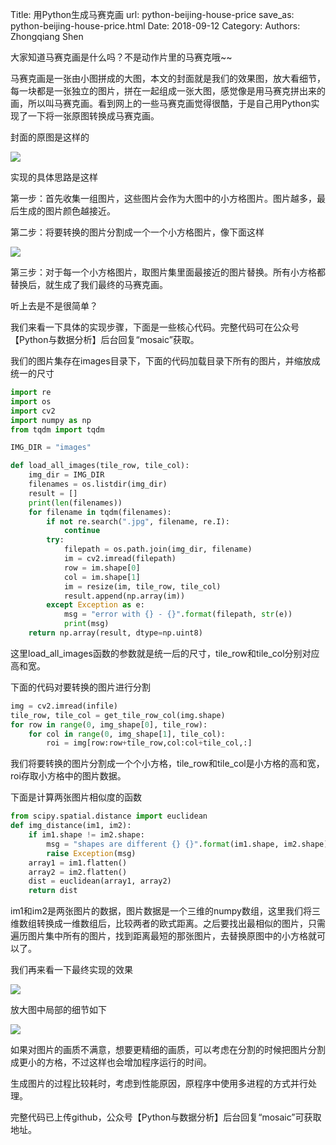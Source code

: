 Title: 用Python生成马赛克画
url: python-beijing-house-price
save_as: python-beijing-house-price.html
Date: 2018-09-12
Category:
Authors: Zhongqiang Shen

大家知道马赛克画是什么吗？不是动作片里的马赛克哦~~

马赛克画是一张由小图拼成的大图，本文的封面就是我们的效果图，放大看细节，每一块都是一张独立的图片，拼在一起组成一张大图，感觉像是用马赛克拼出来的画，所以叫马赛克画。看到网上的一些马赛克画觉得很酷，于是自己用Python实现了一下将一张原图转换成马赛克画。




封面的原图是这样的

![]({static}/images/v2-02d2a072293c25d903646202c30e8410_r.jpg)




实现的具体思路是这样

第一步：首先收集一组图片，这些图片会作为大图中的小方格图片。图片越多，最后生成的图片颜色越接近。

第二步：将要转换的图片分割成一个一个小方格图片，像下面这样

![]({static}/images/v2-13616576364baef8063e962f9cb8ae6e_r.jpg)

第三步：对于每一个小方格图片，取图片集里面最接近的图片替换。所有小方格都替换后，就生成了我们最终的马赛克画。

听上去是不是很简单？




我们来看一下具体的实现步骤，下面是一些核心代码。完整代码可在公众号【Python与数据分析】后台回复“mosaic”获取。


我们的图片集存在images目录下，下面的代码加载目录下所有的图片，并缩放成统一的尺寸

```python
import re
import os
import cv2
import numpy as np
from tqdm import tqdm

IMG_DIR = "images"

def load_all_images(tile_row, tile_col):
    img_dir = IMG_DIR
    filenames = os.listdir(img_dir)
    result = []
    print(len(filenames))
    for filename in tqdm(filenames):
        if not re.search(".jpg", filename, re.I):
            continue
        try:
            filepath = os.path.join(img_dir, filename)
            im = cv2.imread(filepath)
            row = im.shape[0]
            col = im.shape[1]
            im = resize(im, tile_row, tile_col)
            result.append(np.array(im))
        except Exception as e:
            msg = "error with {} - {}".format(filepath, str(e))
            print(msg)
    return np.array(result, dtype=np.uint8)

```

这里load\_all\_images函数的参数就是统一后的尺寸，tile\_row和tile\_col分别对应高和宽。




下面的代码对要转换的图片进行分割

```python
img = cv2.imread(infile)
tile_row, tile_col = get_tile_row_col(img.shape)
for row in range(0, img_shape[0], tile_row):
    for col in range(0, img_shape[1], tile_col):
        roi = img[row:row+tile_row,col:col+tile_col,:]

```

我们将要转换的图片分割成一个个小方格，tile\_row和tile\_col是小方格的高和宽，roi存取小方格中的图片数据。




下面是计算两张图片相似度的函数

```python
from scipy.spatial.distance import euclidean
def img_distance(im1, im2):
    if im1.shape != im2.shape:
        msg = "shapes are different {} {}".format(im1.shape, im2.shape)
        raise Exception(msg)
    array1 = im1.flatten()
    array2 = im2.flatten()
    dist = euclidean(array1, array2)
    return dist

```

im1和im2是两张图片的数据，图片数据是一个三维的numpy数组，这里我们将三维数组转换成一维数组后，比较两者的欧式距离。之后要找出最相似的图片，只需遍历图片集中所有的图片，找到距离最短的那张图片，去替换原图中的小方格就可以了。




我们再来看一下最终实现的效果

![]({static}/images/v2-97cb4cfc307a40b0121560e6f1de3dcd_r.jpg)

放大图中局部的细节如下

![]({static}/images/v2-c4506d984d721fb8cfbd9f502911d36d_r.jpg)

如果对图片的画质不满意，想要更精细的画质，可以考虑在分割的时候把图片分割成更小的方格，不过这样也会增加程序运行的时间。

生成图片的过程比较耗时，考虑到性能原因，原程序中使用多进程的方式并行处理。




完整代码已上传github，公众号【Python与数据分析】后台回复“mosaic”可获取地址。



